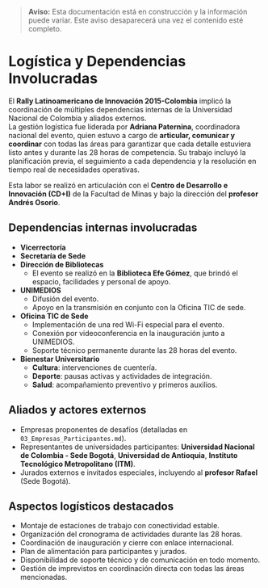 > **Aviso:** Esta documentación está en construcción y la información puede variar. Este aviso desaparecerá una vez el contenido esté completo.

# Logística y Dependencias Involucradas

El **Rally Latinoamericano de Innovación 2015-Colombia** implicó la coordinación de múltiples dependencias internas de la Universidad Nacional de Colombia y aliados externos.  
La gestión logística fue liderada por **Adriana Paternina**, coordinadora nacional del evento, quien estuvo a cargo de **articular, comunicar y coordinar** con todas las áreas para garantizar que cada detalle estuviera listo antes y durante las 28 horas de competencia. Su trabajo incluyó la planificación previa, el seguimiento a cada dependencia y la resolución en tiempo real de necesidades operativas.

Esta labor se realizó en articulación con el **Centro de Desarrollo e Innovación (CD+I)** de la Facultad de Minas y bajo la dirección del **profesor Andrés Osorio**.

## Dependencias internas involucradas

- **Vicerrectoría**
- **Secretaría de Sede**
- **Dirección de Bibliotecas**  
  - El evento se realizó en la **Biblioteca Efe Gómez**, que brindó el espacio, facilidades y personal de apoyo.
- **UNIMEDIOS**  
  - Difusión del evento.  
  - Apoyo en la transmisión en conjunto con la Oficina TIC de sede.
- **Oficina TIC de Sede**  
  - Implementación de una red Wi-Fi especial para el evento.  
  - Conexión por videoconferencia en la inauguración junto a UNIMEDIOS.  
  - Soporte técnico permanente durante las 28 horas del evento.
- **Bienestar Universitario**  
  - **Cultura**: intervenciones de cuentería.  
  - **Deporte**: pausas activas y actividades de integración.  
  - **Salud**: acompañamiento preventivo y primeros auxilios.

## Aliados y actores externos

- Empresas proponentes de desafíos (detalladas en `03_Empresas_Participantes.md`).  
- Representantes de universidades participantes: **Universidad Nacional de Colombia - Sede Bogotá**, **Universidad de Antioquia**, **Instituto Tecnológico Metropolitano (ITM)**.  
- Jurados externos e invitados especiales, incluyendo al **profesor Rafael** (Sede Bogotá).

## Aspectos logísticos destacados

- Montaje de estaciones de trabajo con conectividad estable.  
- Organización del cronograma de actividades durante las 28 horas.  
- Coordinación de inauguración y cierre con enlace internacional.  
- Plan de alimentación para participantes y jurados.  
- Disponibilidad de soporte técnico y de comunicación en todo momento.  
- Gestión de imprevistos en coordinación directa con todas las áreas mencionadas.
